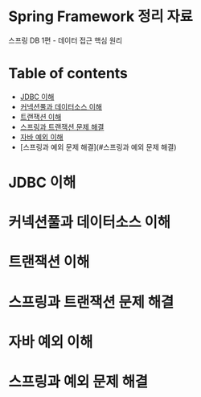 # Spring Framework 정리 자료
스프링 DB 1편 - 데이터 접근 핵심 원리

Table of contents
=================
<!--ts-->
   * [JDBC 이해](#JDBC-이해)
   * [커넥션풀과 데이터소스 이해](#커넥션풀과-데이터소스-이해)
   * [트랜잭션 이해](#트랜잭션-이해)
   * [스프링과 트랜잭션 문제 해결](#스프링과-트랜잭션-문제-해결)
   * [자바 예외 이해](#자바-예외-이해)
   * [스프링과 예외 문제 해결](#스프링과 예외 문제 해결)
<!--te-->

JDBC 이해
=======

커넥션풀과 데이터소스 이해
=======

트랜잭션 이해
=======

스프링과 트랜잭션 문제 해결
=======

자바 예외 이해
=======

스프링과 예외 문제 해결
=======
